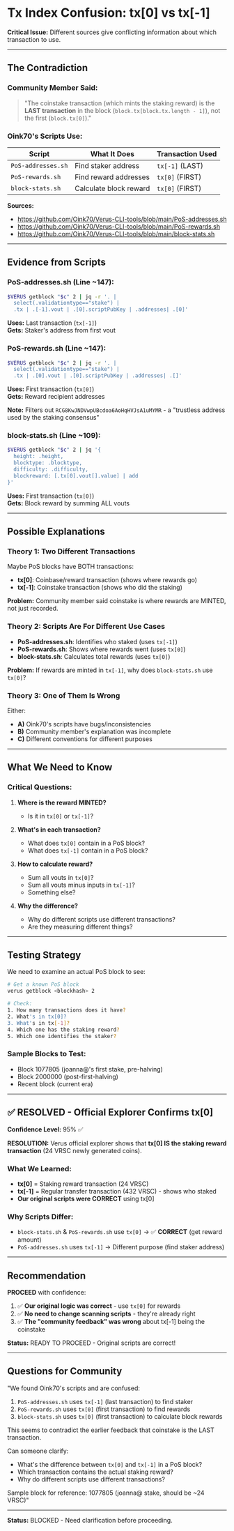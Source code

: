 # Tx Index Confusion: tx[0] vs tx[-1]

**Critical Issue:** Different sources give conflicting information about which transaction to use.

---

## The Contradiction

### Community Member Said:

> "The coinstake transaction (which mints the staking reward) is the **LAST transaction** in the block (`block.tx[block.tx.length - 1]`), not the first (`block.tx[0]`)."

### Oink70's Scripts Use:

| Script             | What It Does           | Transaction Used |
| ------------------ | ---------------------- | ---------------- |
| `PoS-addresses.sh` | Find staker address    | `tx[-1]` (LAST)  |
| `PoS-rewards.sh`   | Find reward addresses  | `tx[0]` (FIRST)  |
| `block-stats.sh`   | Calculate block reward | `tx[0]` (FIRST)  |

**Sources:**

- https://github.com/Oink70/Verus-CLI-tools/blob/main/PoS-addresses.sh
- https://github.com/Oink70/Verus-CLI-tools/blob/main/PoS-rewards.sh
- https://github.com/Oink70/Verus-CLI-tools/blob/main/block-stats.sh

---

## Evidence from Scripts

### PoS-addresses.sh (Line ~147):

```bash
$VERUS getblock "$c" 2 | jq -r '. |
  select(.validationtype=="stake") |
  .tx | .[-1].vout | .[0].scriptPubKey | .addresses| .[0]'
```

**Uses:** Last transaction (`tx[-1]`)  
**Gets:** Staker's address from first vout

### PoS-rewards.sh (Line ~147):

```bash
$VERUS getblock "$c" 2 | jq -r '. |
  select(.validationtype=="stake") |
  .tx | .[0].vout | .[0].scriptPubKey | .addresses| .[]'
```

**Uses:** First transaction (`tx[0]`)  
**Gets:** Reward recipient addresses

**Note:** Filters out `RCG8KwJNDVwpUBcdoa6AoHqHVJsA1uMYMR` - a "trustless address used by the staking consensus"

### block-stats.sh (Line ~109):

```bash
$VERUS getblock "$c" 2 | jq '{
  height: .height,
  blocktype: .blocktype,
  difficulty: .difficulty,
  blockreward: [.tx[0].vout[].value] | add
}'
```

**Uses:** First transaction (`tx[0]`)  
**Gets:** Block reward by summing ALL vouts

---

## Possible Explanations

### Theory 1: Two Different Transactions

Maybe PoS blocks have BOTH transactions:

- **tx[0]**: Coinbase/reward transaction (shows where rewards go)
- **tx[-1]**: Coinstake transaction (shows who did the staking)

**Problem:** Community member said coinstake is where rewards are MINTED, not just recorded.

### Theory 2: Scripts Are For Different Use Cases

- **PoS-addresses.sh**: Identifies who staked (uses `tx[-1]`)
- **PoS-rewards.sh**: Shows where rewards went (uses `tx[0]`)
- **block-stats.sh**: Calculates total rewards (uses `tx[0]`)

**Problem:** If rewards are minted in `tx[-1]`, why does `block-stats.sh` use `tx[0]`?

### Theory 3: One of Them Is Wrong

Either:

- **A)** Oink70's scripts have bugs/inconsistencies
- **B)** Community member's explanation was incomplete
- **C)** Different conventions for different purposes

---

## What We Need to Know

### Critical Questions:

1. **Where is the reward MINTED?**
   - Is it in `tx[0]` or `tx[-1]`?

2. **What's in each transaction?**
   - What does `tx[0]` contain in a PoS block?
   - What does `tx[-1]` contain in a PoS block?

3. **How to calculate reward?**
   - Sum all vouts in `tx[0]`?
   - Sum all vouts minus inputs in `tx[-1]`?
   - Something else?

4. **Why the difference?**
   - Why do different scripts use different transactions?
   - Are they measuring different things?

---

## Testing Strategy

We need to examine an actual PoS block to see:

```bash
# Get a known PoS block
verus getblock <blockhash> 2

# Check:
1. How many transactions does it have?
2. What's in tx[0]?
3. What's in tx[-1]?
4. Which one has the staking reward?
5. Which one identifies the staker?
```

### Sample Blocks to Test:

- Block 1077805 (joanna@'s first stake, pre-halving)
- Block 2000000 (post-first-halving)
- Recent block (current era)

---

## ✅ RESOLVED - Official Explorer Confirms tx[0]

**Confidence Level:** 95% ✅

**RESOLUTION:** Verus official explorer shows that **tx[0] IS the staking reward transaction** (24 VRSC newly generated coins).

### What We Learned:

- **tx[0]** = Staking reward transaction (24 VRSC)
- **tx[-1]** = Regular transfer transaction (432 VRSC) - shows who staked
- **Our original scripts were CORRECT** using tx[0]

### Why Scripts Differ:

- `block-stats.sh` & `PoS-rewards.sh` use `tx[0]` → ✅ **CORRECT** (get reward amount)
- `PoS-addresses.sh` uses `tx[-1]` → Different purpose (find staker address)

---

## Recommendation

**PROCEED** with confidence:

1. ✅ **Our original logic was correct** - use `tx[0]` for rewards
2. ✅ **No need to change scanning scripts** - they're already right
3. ✅ **The "community feedback" was wrong** about tx[-1] being the coinstake

**Status:** READY TO PROCEED - Original scripts are correct!

---

## Questions for Community

"We found Oink70's scripts and are confused:

1. `PoS-addresses.sh` uses `tx[-1]` (last transaction) to find staker
2. `PoS-rewards.sh` uses `tx[0]` (first transaction) to find rewards
3. `block-stats.sh` uses `tx[0]` (first transaction) to calculate block rewards

This seems to contradict the earlier feedback that coinstake is the LAST transaction.

Can someone clarify:

- What's the difference between `tx[0]` and `tx[-1]` in a PoS block?
- Which transaction contains the actual staking reward?
- Why do different scripts use different transactions?

Sample block for reference: 1077805 (joanna@ stake, should be ~24 VRSC)"

---

**Status:** BLOCKED - Need clarification before proceeding.
